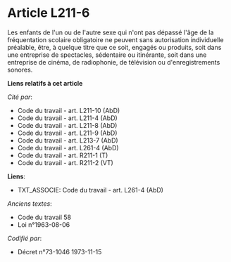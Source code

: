 # Article L211-6

Les enfants de l'un ou de l'autre sexe qui n'ont pas dépassé l'âge de la fréquentation scolaire obligatoire ne peuvent sans
autorisation individuelle préalable, être, à quelque titre que ce soit, engagés ou produits, soit dans une entreprise de
spectacles, sédentaire ou itinérante, soit dans une entreprise de cinéma, de radiophonie, de télévision ou d'enregistrements
sonores.

**Liens relatifs à cet article**

_Cité par_:

  - Code du travail - art. L211-10 (AbD)
  - Code du travail - art. L211-4 (AbD)
  - Code du travail - art. L211-8 (AbD)
  - Code du travail - art. L211-9 (AbD)
  - Code du travail - art. L213-7 (AbD)
  - Code du travail - art. L261-4 (AbD)
  - Code du travail - art. R211-1 (T)
  - Code du travail - art. R211-2 (VT)

**Liens**:

  - TXT_ASSOCIE: Code du travail - art. L261-4 (AbD)

_Anciens textes_:

  - Code du travail 58
  - Loi n°1963-08-06

_Codifié par_:

  - Décret n°73-1046 1973-11-15

